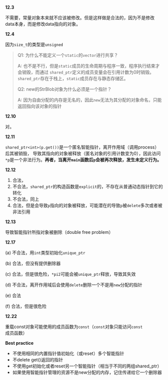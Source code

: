 **12.3**

不需要，常量对象本来就不应该被修改。但是这样做是合法的，因为不是修改data本身，而是修改data指向的对象。

**12.4**

因为`size_t`的类型是`unsigned`

> Q1: 为什么不能定义一个`static`的`vector`进行共享？
> 
> A: 也不是不行，但是`static`成员的生命周期与程序一致，程序执行结束才会销毁，而通过 `shared_ptr`定义的成员变量会在引用计数为0时销毁。`shared_ptr`存在于栈上，`static`成员存在与静态存储区。
> 
> Q2: new的StrBlob对象为什么必须是一个指针？
>
> A: 因为自由分配的内存是无名的，因此`new`无法为其分配的对象命名，只能返回指向该对象的指针

**12.10**

对。

**12.11**

`shared_ptr<int>(p.get())`是一个匿名智能指针，离开作用域（调用process）后其被销毁，
导致其指向的对象被释放（匿名对象的引用计数变为0），因此访问`*p`是一个非法行为。**再者，当离开`main`函数后`p`会被再次释放，发生未定义行为。**

**12.12**

1. 合法，
2. 不合法，`shared_ptr`的构造函数是`explicit`的，不存在从普通动态指针到它的转化
3. 不合法，同上
4. 合法，但是会导致`p`指向的对象被释放，可能潜在的导致`p`被`delete`多次或者被非法引用

**12.13**

导致智能指针所指对象被删除（double free problem）

**12.17**

(a) 不合法，用`int`类型初始化`unique_ptr` 

(b) 合法，但没有提供删除器

(c) 合法，但是很危险，`*pi2`可能会被`unique_ptr`释放，导致其失效

(d) 不合法，离开作用域后会使用`delete`删除一个不是用`new`分配的指针

(e) 合法

(f) 合法，但是很危险

**12.22** 

重载const对象可能使用的成员函数为`const`（`const`对象只能访问`const`成员函数）

**Best practice**

- 不使用相同的内置指针值初始化（或reset）多个智能指针
- 不delete get()返回的指针
- 不使用get初始化或者reset另一个智能指针（相当于不同的两组shared_ptr）
- 如果使用智能指针管理的资源不是new分配的内存，记住传递给它一个删除器